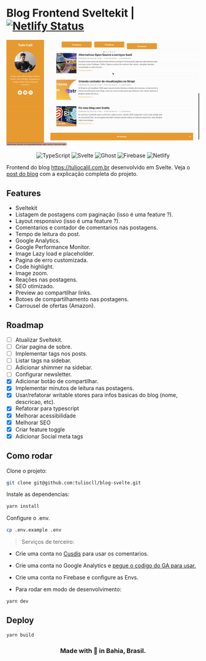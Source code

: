 # Blog Frontend Sveltekit | [![Netlify Status](https://api.netlify.com/api/v1/badges/747c671e-99e1-446f-b264-840b6d97b7f6/deploy-status)](https://app.netlify.com/sites/tulio-blog/deploys)

<div align="center">

![](preview.gif)

![TypeScript](https://img.shields.io/badge/typescript-%23007ACC.svg?style=for-the-badge&logo=typescript&logoColor=white)
![Svelte](https://img.shields.io/badge/svelte-%23f1413d.svg?style=for-the-badge&logo=svelte&logoColor=white)
![Ghost](https://img.shields.io/badge/ghost-000?style=for-the-badge&logo=ghost&logoColor=%23F7DF1E)
![Firebase](https://img.shields.io/badge/Firebase-039BE5?style=for-the-badge&logo=Firebase&logoColor=white)
![Netlify](https://img.shields.io/badge/netlify-%23000000.svg?style=for-the-badge&logo=netlify&logoColor=#00C7B7)

</div>

Frontend do blog https://tuliocalil.com.br desenvolvido em Svelte.
Veja o [post do blog](https://www.tuliocalil.com.br/post/fiz-meu-blog-com-svelte) com a explicação completa do projeto.

## Features

- Sveltekit
- Listagem de postagens com paginação (isso é uma feature ?).
- Layout responsivo (isso é uma feature ?).
- Comentarios e contador de comentarios nas postagens.
- Tempo de leitura do post.
- Google Analytics.
- Google Performance Monitor.
- Image Lazy load e placeholder.
- Pagina de erro customizada.
- Code highlight.
- Image zoom.
- Reações nas postagens.
- SEO otimizado.
- Preview ao compartilhar links.
- Botoes de compartilhamento nas postagens.
- Carrousel de ofertas (Amazon).

## Roadmap

- [ ] Atualizar Sveltekit.
- [ ] Criar pagina de sobre.
- [ ] Implementar tags nos posts.
- [ ] Listar tags na sidebar.
- [ ] Adicionar shimmer na sidebar.
- [ ] Configurar newsletter.
- [x] Adicionar botão de compartilhar.
- [x] Implementar minutos de leitura nas postagens.
- [x] Usar/refatorar writable stores para infos basicas do blog (nome, descricao, etc).
- [x] Refatorar para typescript
- [x] Melhorar acessibilidade
- [x] Melhorar SEO
- [x] Criar feature toggle
- [x] Adicionar Social meta tags

## Como rodar

Clone o projeto:

```bash
git clone git@github.com:tuliocll/blog-svelte.git
```

Instale as dependencias:

```bash
yarn install
```

Configure o .env.

```bash
cp .env.example .env
```

> Serviços de terceiro:

- Crie uma conta no [Cusdis](https://cusdis.com/) para usar os comentarios.

- Crie uma conta no Google Analytics e [pegue o codigo do GA para usar.](https://developers.google.com/analytics/devguides/reporting/core/v4?hl=pt_br)

- Crie uma conta no Firebase e configure as Envs.

- Para rodar em modo de desenvolvimento:

```
yarn dev
```

## Deploy

```bash
yarn build
```

<div align="center">

### Made with 💙 in Bahia, Brasil.

</div>
